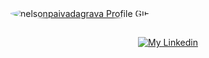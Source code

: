 <a href="https://github.com/DavidsDvm">
    <img src="./assets/Comp 1.gif" alt="nelsonpaivadagrava Profile GIF" style="border-radius: 50%;">
</a>

##

<p align="center">
    <a href=""><img src="https://i.imgur.com/QPASC7j.png" alt="My Linkedin"></a>
</p>
